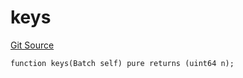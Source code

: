 # keys
[Git Source](https://github.com/lidofinance/community-staking-module/blob/5d5ee8e87614e268bb3181747a86b3f5fe7a75e2/src/lib/QueueLib.sol)


```solidity
function keys(Batch self) pure returns (uint64 n);
```

